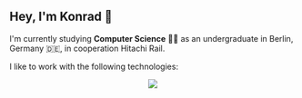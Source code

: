 ## Hey, I'm Konrad 👋

I'm currently studying **Computer Science** 👨‍💻 as an undergraduate in Berlin, Germany 🇩🇪, in cooperation Hitachi Rail.

I like to work with the following technologies:

<p align="center">
  <a href="https://skillicons.dev">
    <img src="https://skillicons.dev/icons?i=ts,js,svelte,tailwind,nodejs,figma,notion,python&theme=light" />
  </a>
</p>
